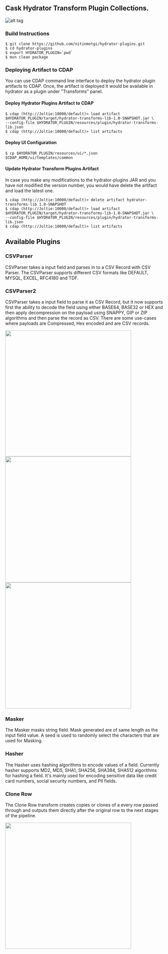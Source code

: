 ## Cask Hydrator Transform Plugin Collections.

![alt tag](https://github.com/nitinmotgi/hydrator-plugins/blob/master/hydrator-transforms-lib/resources/screenshot.png)


### Build Instructions
```
$ git clone https://github.com/nitinmotgi/hydrator-plugins.git
$ cd hydrator-plugins
$ export HYDRATOR_PLUGIN=`pwd`
$ mvn clean package
```

### Deploying Artifact to CDAP

You can use CDAP command line interface to deploy the hydrator plugin artifacts to CDAP. Once, the artifact is deployed it would be available in hydrator as a plugin under "Transforms" panel. 

#### Deploy Hydrator Plugins Artifact to CDAP
```
$ cdap (http://Joltie:10000/default)> load artifact $HYDRATOR_PLUGIN/target/hydrator-transforms-lib-1.0-SNAPSHOT.jar \
--config-file $HYDRATOR_PLUGIN/resources/plugin/hydrator-transforms-lib.json
$ cdap (http://Joltie:10000/default)> list artifacts
```

#### Deploy UI Configuration
```
$ cp $HYDRATOR_PLUGIN/resources/ui/*.json $CDAP_HOME/ui/templates/common
```

#### Update Hydrator Transform Plugins Artifact

In case you make any modifications to the hydrator-plugins JAR and you have not modified the version number, you would have delete the artifact and load the latest one.

```
$ cdap (http://Joltie:10000/default)> delete artifact hydrator-transforms-lib 1.0-SNAPSHOT
$ cdap (http://Joltie:10000/default)> load artifact $HYDRATOR_PLUGIN/target/hydrator-transforms-lib-1.0-SNAPSHOT.jar \
--config-file $HYDRATOR_PLUGIN/resources/plugin/hydrator-transforms-lib.json
$ cdap (http://Joltie:10000/default)> list artifacts
```

## Available Plugins

### CSVParser

CSVParser takes a input field and parses in to a CSV Record with CSV Parser. The CSVParser supports different CSV formats like DEFAULT, MYSQL, EXCEL, RFC4180 and TDF.

### CSVParser2
CSVParser takes a input field to parse it as CSV Record, but it now supports first the ability to decode the field using either BASE64, BASE32 or HEX and then apply decompression on the payload using SNAPPY, GIP or ZIP algorithms and then parse the record as CSV. There are some use-cases where payloads are Compressed, Hex encoded and are CSV records. 


<img src="https://raw.githubusercontent.com/nitinmotgi/hydrator-plugins/master/hydrator-transforms-lib/resources/csvparser2-0.png" width="400"><img src="https://raw.githubusercontent.com/nitinmotgi/hydrator-plugins/master/hydrator-transforms-lib/resources/csvparser2-1.png" width="400"><img src="https://raw.githubusercontent.com/nitinmotgi/hydrator-plugins/master/hydrator-transforms-lib/resources/csvparser2-2.png" width="400">

### Masker
The Masker masks string field. Mask generated are of same length as the input field value. A seed is used to randomly select the characters that are used for Masking. 

### Hasher
The Hasher uses hashing algorithms to encode values of a field. Currently hasher supports MD2, MD5, SHA1, SHA256, SHA384, SHA512 algorithms for hashing a field. It's mainly used for encoding sensitive data like credit card numbers, social security numbers, and PII fields.

### Clone Row 
The Clone Row transform creates copies or clones of a every row passed through and outputs them directly after the original row to the next stages of the pipeline.

<img src="https://raw.githubusercontent.com/nitinmotgi/hydrator-plugins/master/hydrator-transforms-lib/resources/clone-rows.png" width="400">

